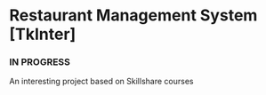 # Restaurant Management System [TkInter]

### IN PROGRESS

An interesting project based on Skillshare courses
